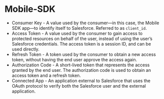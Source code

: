 # Mobile-SDK

* Consumer Key - A value used by the consumer—in this case, the Mobile SDK app—to identify itself to Salesforce. Referred to as `client_id`.
* Access Token - A value used by the consumer to gain access to protected resources on behalf of the user, instead of using the user’s Salesforce credentials. The access token is a session ID, and can be used directly.
* Refresh Token - A token used by the consumer to obtain a new access token, without having the end user approve the access again.
* Authorization Code - A short-lived token that represents the access granted by the end user. The authorization code is used to obtain an access token and a refresh token.
* Connected App - An application external to Salesforce that uses the OAuth protocol to verify both the Salesforce user and the external application.
